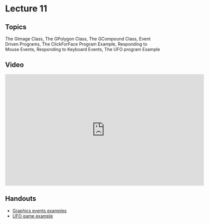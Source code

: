 # Lecture 11

## Topics

The GImage Class, The GPolygon Class, The GCompound Class, Event Driven Programs, The ClickForFace Program Example, Responding to Mouse Events, Responding to Keyboard Events, The UFO program Example

## Video

<iframe width="640" height="360" src="http://www.youtube.com/embed/Iua9Klr0lfo?feature=player_detailpage" frameborder="0" allowfullscreen></iframe>

## Handouts

* [Graphics events examples](22-graphics-events-examples.pdf)
* [UFO game example](23-ufo-game-example.pdf)
